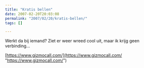 ```yaml
---
title: "Kratis bellen"
date: 2007-02-20T20:03:08
permalink: "2007/02/20/kratis-bellen/"
tags: []

---
```

Werkt da bij iemand? Ziet er weer wreed cool uit, maar ik krijg geen verbinding…

[https://www.gizmocall.com/](https://www.gizmocall.com/ "https://www.gizmocall.com/")
